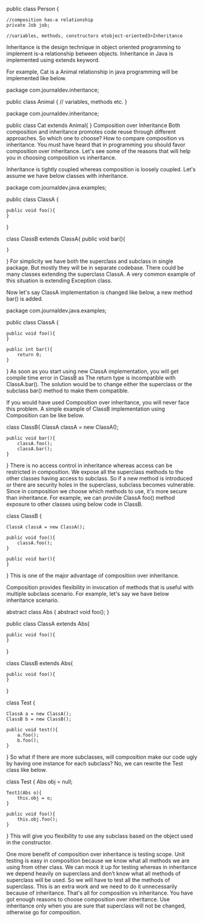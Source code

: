 public class Person {

    //composition has-a relationship
    private Job job;

    //variables, methods, constructors etobject-oriented3>Inheritance

Inheritance is the design technique in object oriented programming to implement is-a relationship between objects. Inheritance in Java is implemented using extends keyword.

For example, Cat is a Animal relationship in java programming will be implemented like below.


package com.journaldev.inheritance;
 
public class Animal {
// variables, methods etc.
}

package com.journaldev.inheritance;
 
public class Cat extends Animal{
}
Composition over Inheritance
Both composition and inheritance promotes code reuse through different approaches. So which one to choose? How to compare composition vs inheritance. You must have heard that in programming you should favor composition over inheritance. Let's see some of the reasons that will help you in choosing composition vs inheritance.

Inheritance is tightly coupled whereas composition is loosely coupled. Let's assume we have below classes with inheritance.

package com.journaldev.java.examples;

public class ClassA {

	public void foo(){	
	}
}

class ClassB extends ClassA{
	public void bar(){
		
	}
}
For simplicity we have both the superclass and subclass in single package. But mostly they will be in separate codebase. There could be many classes extending the superclass ClassA. A very common example of this situation is extending Exception class.

Now let's say ClassA implementation is changed like below, a new method bar() is added.


package com.journaldev.java.examples;

public class ClassA {

	public void foo(){	
	}
	
	public int bar(){
		return 0;
	}
}
As soon as you start using new ClassA implementation, you will get compile time error in ClassB as The return type is incompatible with ClassA.bar(). The solution would be to change either the superclass or the subclass bar() method to make them compatible.

If you would have used Composition over inheritance, you will never face this problem. A simple example of ClassB implementation using Composition can be like below.


class ClassB{
	ClassA classA = new ClassA();
	
	public void bar(){
		classA.foo();
		classA.bar();
	}
}
There is no access control in inheritance whereas access can be restricted in composition. We expose all the superclass methods to the other classes having access to subclass. So if a new method is introduced or there are security holes in the superclass, subclass becomes vulnerable. Since in composition we choose which methods to use, it's more secure than inheritance. For example, we can provide ClassA foo() method exposure to other classes using below code in ClassB.

class ClassB {
	
	ClassA classA = new ClassA();
	
	public void foo(){
		classA.foo();
	}
	
	public void bar(){	
	}
	
}
This is one of the major advantage of composition over inheritance.

Composition provides flexibility in invocation of methods that is useful with multiple subclass scenario. For example, let's say we have below inheritance scenario.

abstract class Abs {
	abstract void foo();
}

public class ClassA extends Abs{

	public void foo(){	
	}
	
}

class ClassB extends Abs{
		
	public void foo(){
	}
	
}

class Test {
	
	ClassA a = new ClassA();
	ClassB b = new ClassB();

	public void test(){
		a.foo();
		b.foo();
	}
}
So what if there are more subclasses, will composition make our code ugly by having one instance for each subclass? No, we can rewrite the Test class like below.


class Test {
	Abs obj = null;
	
	Test1(Abs o){
		this.obj = o;
	}
	
	public void foo(){
		this.obj.foo();
	}

}
This will give you flexibility to use any subclass based on the object used in the constructor.

One more benefit of composition over inheritance is testing scope. Unit testing is easy in composition because we know what all methods we are using from other class. We can mock it up for testing whereas in inheritance we depend heavily on superclass and don’t know what all methods of superclass will be used. So we will have to test all the methods of superclass. This is an extra work and we need to do it unnecessarily because of inheritance.
That's all for composition vs inheritance. You have got enough reasons to choose composition over inheritance. Use inheritance only when you are sure that superclass will not be changed, otherwise go for composition.
